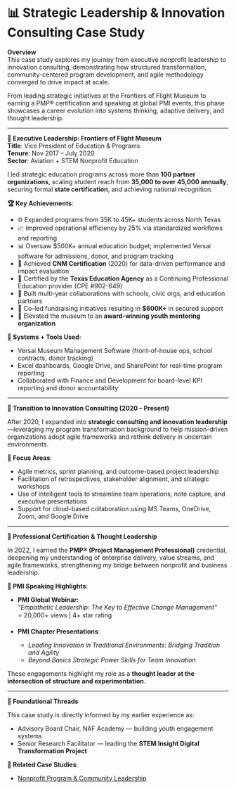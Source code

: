 # 📊 Strategic Leadership & Innovation Consulting Case Study

**Overview**  
This case study explores my journey from executive nonprofit leadership to innovation consulting, demonstrating how structured transformation, community-centered program development, and agile methodology converged to drive impact at scale.

From leading strategic initiatives at the Frontiers of Flight Museum to earning a PMP® certification and speaking at global PMI events, this phase showcases a career evolution into systems thinking, adaptive delivery, and thought leadership.

---

**🧭 Executive Leadership: Frontiers of Flight Museum**  
**Title**: Vice President of Education & Programs  
**Tenure**: Nov 2017 – July 2020  
**Sector**: Aviation + STEM Nonprofit Education

I led strategic education programs across more than **100 partner organizations**, scaling student reach from **35,000 to over 45,000 annually**, securing formal **state certification**, and achieving national recognition.

**🏆 Key Achievements**:
- 🌐 Expanded programs from 35K to 45K+ students across North Texas
- 📈 Improved operational efficiency by 25% via standardized workflows and reporting
- 📊 Oversaw $500K+ annual education budget; implemented Versai software for admissions, donor, and program tracking
- 🏅 Achieved **CNM Certification** (2020) for data-driven performance and impact evaluation
- 🧪 Certified by the **Texas Education Agency** as a Continuing Professional Education provider (CPE #902-649)
- 🤝 Built multi-year collaborations with schools, civic orgs, and education partners
- 💸 Co-led fundraising initiatives resulting in **$600K+** in secured support
- 🥇 Elevated the museum to an **award-winning youth mentoring organization**

**🔧 Systems + Tools Used**:
- Versai Museum Management Software (front-of-house ops, school contracts, donor tracking)
- Excel dashboards, Google Drive, and SharePoint for real-time program reporting
- Collaborated with Finance and Development for board-level KPI reporting and donor accountability

---

**🎯 Transition to Innovation Consulting (2020 – Present)**

After 2020, I expanded into **strategic consulting and innovation leadership**—leveraging my program transformation background to help mission-driven organizations adopt agile frameworks and rethink delivery in uncertain environments.

**🔑 Focus Areas**:
- Agile metrics, sprint planning, and outcome-based project leadership
- Facilitation of retrospectives, stakeholder alignment, and strategic workshops
- Use of intelligent tools to streamline team operations, note capture, and executive presentations
- Support for cloud-based collaboration using MS Teams, OneDrive, Zoom, and Google Drive

---

**🏅 Professional Certification & Thought Leadership**

In 2022, I earned the **PMP® (Project Management Professional)** credential, deepening my understanding of enterprise delivery, value streams, and agile frameworks, strengthening my bridge between nonprofit and business leadership.

**📣 PMI Speaking Highlights**:
- **PMI Global Webinar:**  
  _"Empathetic Leadership: The Key to Effective Change Management"_  
  ⭐ 20,000+ views | 4+ star rating

- **PMI Chapter Presentations**:
  - _Leading Innovation in Traditional Environments: Bridging Tradition and Agility_
  - _Beyond Basics Strategic Power Skills for Team Innovation_

These engagements highlight my role as a **thought leader at the intersection of structure and experimentation**.

---

**🔗 Foundational Threads**  

This case study is directly informed by my earlier experience as:
- Advisory Board Chair, NAF Academy — building youth engagement systems  
- Senior Research Facilitator — leading the **STEM Insight Digital Transformation Project**

**📁 Related Case Studies**:
- [Nonprofit Program & Community Leadership](https://github.com/AliciaMMorgan/Innovation-In-Action/blob/main/innovationnet-nonprofit-leadership/README.md)



